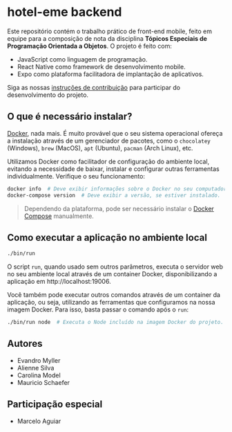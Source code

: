 # hotel-eme backend

Este repositório contém o trabalho prático de front-end mobile, feito em equipe
para a composição de nota da disciplina **Tópicos Especiais de Programação
Orientada a Objetos**. O projeto é feito com:

- JavaScript como linguagem de programação.
- React Native como framework de desenvolvimento mobile.
- Expo como plataforma facilitadora de implantação de aplicativos.

Siga as nossas [instruções de contribuição](./CONTRIBUTING.md) para participar
do desenvolvimento do projeto.


## O que é necessário instalar?

[Docker][], nada mais. É muito provável que o seu sistema operacional ofereça a
instalação através de um gerenciador de pacotes, como o `chocolatey` (Windows),
`brew` (MacOS), `apt` (Ubuntu), `pacman` (Arch Linux), etc.

Utilizamos Docker como facilitador de configuração do ambiente local, evitando
a necessidade de baixar, instalar e configurar outras ferramentas
individualmente. Verifique o seu funcionamento:

```sh
docker info  # Deve exibir informações sobre o Docker no seu computador.
docker-compose version  # Deve exibir a versão, se estiver instalado.
```

> Dependendo da plataforma, pode ser necessário instalar o [Docker Compose][]
manualmente.

[Docker]: https://docs.docker.com/get-docker/
[Docker Compose]: https://docs.docker.com/compose/install/


## Como executar a aplicação no ambiente local

```sh
./bin/run
```

O script `run`, quando usado sem outros parâmetros, executa o servidor web no
seu ambiente local através de um container Docker, disponibilizando a aplicação
em http://localhost:19006.

Você também pode executar outros comandos através de um container da aplicação,
ou seja, utilizando as ferramentas que configuramos na nossa imagem Docker. Para
isso, basta passar o comando após o `run`:

```sh
./bin/run node  # Executa o Node incluído na imagem Docker do projeto.
```


## Autores

- Evandro Myller
- Alienne Silva
- Carolina Model
- Mauricio Schaefer

## Participação especial

- Marcelo Aguiar

